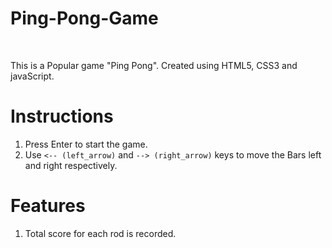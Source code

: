 # Ping-Pong-Game

<img src=""> <img src="">

This is a Popular game "Ping Pong". 
Created using HTML5, CSS3 and javaScript.

# Instructions
1. Press Enter to start the game.
2. Use `<-- (left_arrow)` and `--> (right_arrow)` keys to move the Bars left and right respectively.

# Features
1. Total score for each rod is recorded.